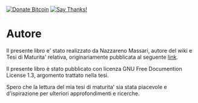 [![Donate Bitcoin](https://img.shields.io/badge/donate-bitcoin-orange.svg)](https://blockchain.info/address/1FNT53sz5AtbZkV71PJmxvtxiv4V4hSZFk)
[![Say Thanks!](https://img.shields.io/badge/SayThanks-!-1EAEDB.svg)](https://saythanks.io/to/naszam)

# Autore

Il presente libro e' stato realizzato da Nazzareno Massari, autore del wiki e Tesi di Maturita' relativa,  originariamente pubblicata al  seguente [link](http://opensourcepa.wiki).

Il presente libro è stato pubblicato con licenza GNU Free Documention License 1.3, argomento trattato nella tesi.

Spero che la lettura del mia tesi di maturita' sia stata piacevole e d'ispirazione per ulteriori approfondimenti e ricerche.

